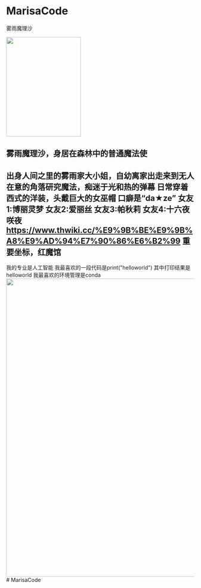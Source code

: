 # MarisaCode
雾雨魔理沙

<img height="267" src="C:\Users\雾雨魔理沙的扫帚\Desktop\Image_1712412009971.jpg" width="200"/>

雾雨魔理沙，身居在森林中的普通魔法使
------------------------------------------------------------------------
出身人间之里的雾雨家大小姐，自幼离家出走来到无人在意的角落研究魔法，痴迷于光和热的弹幕
日常穿着西式的洋装，头戴巨大的女巫帽
口癖是“da★ze” 
女友1:博丽灵梦
女友2:爱丽丝
女友3:帕秋莉
女友4:十六夜咲夜
https://www.thwiki.cc/%E9%9B%BE%E9%9B%A8%E9%AD%94%E7%90%86%E6%B2%99
重要坐标，红魔馆
-----------------
我的专业是人工智能
我最喜欢的一段代码是print("helloworld")
其中打印结果是helloworld
我最喜欢的环境管理是conda
<img src="C:\Users\雾雨魔理沙的扫帚\Desktop\QQ_1741657304121.png" width="800"/># MarisaCode
